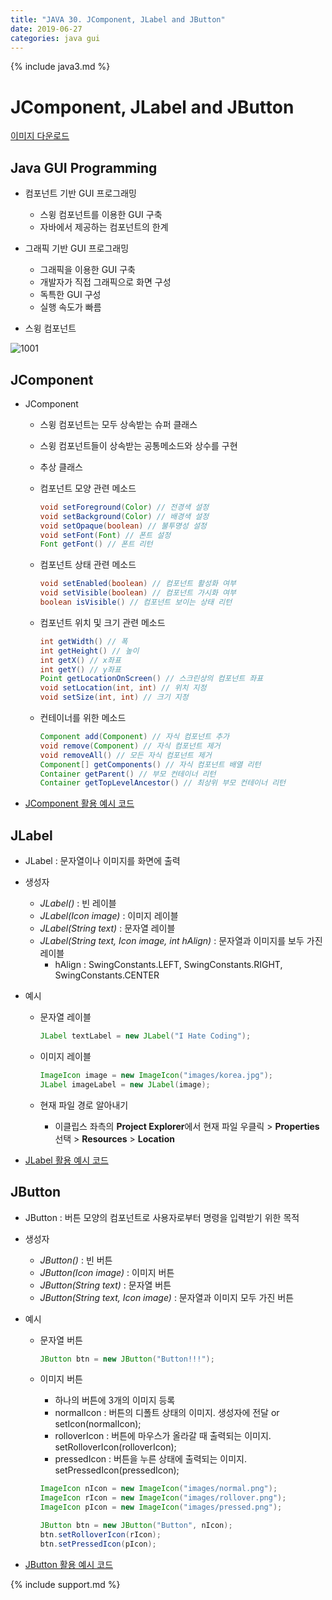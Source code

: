 ```yaml
---
title: "JAVA 30. JComponent, JLabel and JButton"
date: 2019-06-27
categories: java gui
---
```


{% include java3.md %}

# JComponent, JLabel and JButton

[이미지 다운로드](https://github.com/DetegiCE/JavaStudy/tree/master/chapter10/image)

## Java GUI Programming

* 컴포넌트 기반 GUI 프로그래밍
  * 스윙 컴포넌트를 이용한 GUI 구축
  * 자바에서 제공하는 컴포넌트의 한계
* 그래픽 기반 GUI 프로그래밍
  * 그래픽을 이용한 GUI 구축
  * 개발자가 직접 그래픽으로 화면 구성
  * 독특한 GUI 구성
  * 실행 속도가 빠름
  
* 스윙 컴포넌트

![1001](https://user-images.githubusercontent.com/26007107/60225537-32827a80-98c2-11e9-898d-dcd920af198b.png)


## JComponent

* JComponent
  * 스윙 컴포넌트는 모두 상속받는 슈퍼 클래스
  * 스윙 컴포넌트들이 상속받는 공통메소드와 상수를 구현
  * 추상 클래스
  
  * 컴포넌트 모양 관련 메소드
  
    ~~~java
    void setForeground(Color) // 전경색 설정
    void setBackground(Color) // 배경색 설정
    void setOpaque(boolean) // 불투명성 설정
    void setFont(Font) // 폰트 설정
    Font getFont() // 폰트 리턴
    ~~~
    
  * 컴포넌트 상태 관련 메소드
  
    ~~~java
    void setEnabled(boolean) // 컴포넌트 활성화 여부
    void setVisible(boolean) // 컴포넌트 가시화 여부
    boolean isVisible() // 컴포넌트 보이는 상태 리턴
    ~~~
    
  * 컴포넌트 위치 및 크기 관련 메소드
    
    ~~~java
    int getWidth() // 폭
    int getHeight() // 높이
    int getX() // x좌표
    int getY() // y좌표
    Point getLocationOnScreen() // 스크린상의 컴포넌트 좌표
    void setLocation(int, int) // 위치 지정
    void setSize(int, int) // 크기 지정
    ~~~
    
  * 컨테이너를 위한 메소드
  
    ~~~java
    Component add(Component) // 자식 컴포넌트 추가
    void remove(Component) // 자식 컴포넌트 제거
    void removeAll() // 모든 자식 컴포넌트 제거
    Component[] getComponents() // 자식 컴포넌트 배열 리턴
    Container getParent() // 부모 컨테이너 리턴
    Container getTopLevelAncestor() // 최상위 부모 컨테이너 리턴
    ~~~
    
* [JComponent 활용 예시 코드](https://github.com/DetegiCE/JavaStudy/blob/master/chapter10/JComponentEx.java)


## JLabel

* JLabel : 문자열이나 이미지를 화면에 출력

* 생성자
  * *JLabel()* : 빈 레이블
  * *JLabel(Icon image)* : 이미지 레이블
  * *JLabel(String text)* : 문자열 레이블
  * *JLabel(String text, Icon image, int hAlign)* : 문자열과 이미지를 보두 가진 레이블
    * hAlign : SwingConstants.LEFT, SwingConstants.RIGHT, SwingConstants.CENTER
    
* 예시
  * 문자열 레이블
    
    ~~~java
    JLabel textLabel = new JLabel("I Hate Coding");
    ~~~

  * 이미지 레이블
  
    ~~~java
    ImageIcon image = new ImageIcon("images/korea.jpg");
    JLabel imageLabel = new JLabel(image);
    ~~~
    
  * 현재 파일 경로 알아내기
    * 이클립스 좌측의 **Project Explorer**에서 현재 파일 우클릭 > **Properties** 선택 > **Resources** > **Location**
    
* [JLabel 활용 예시 코드](https://github.com/DetegiCE/JavaStudy/blob/master/chapter10/JLabelEx.java)


## JButton

* JButton : 버튼 모양의 컴포넌트로 사용자로부터 명령을 입력받기 위한 목적

* 생성자
  * *JButton()* : 빈 버튼
  * *JButton(Icon image)* : 이미지 버튼
  * *JButton(String text)* : 문자열 버튼
  * *JButton(String text, Icon image)* : 문자열과 이미지 모두 가진 버튼
    
* 예시
  * 문자열 버튼
  
    ~~~java
    JButton btn = new JButton("Button!!!");
    ~~~
    
  * 이미지 버튼
    * 하나의 버튼에 3개의 이미지 등록
    * normalIcon : 버튼의 디폴트 상태의 이미지. 생성자에 전달 or setIcon(normalIcon);
    * rolloverIcon : 버튼에 마우스가 올라갈 때 출력되는 이미지. setRolloverIcon(rolloverIcon);
    * pressedIcon : 버튼을 누른 상태에 출력되는 이미지. setPressedIcon(pressedIcon);
    
    ~~~java
    ImageIcon nIcon = new ImageIcon("images/normal.png");
    ImageIcon rIcon = new ImageIcon("images/rollover.png");
    ImageIcon pIcon = new ImageIcon("images/pressed.png");
    
    JButton btn = new JButton("Button", nIcon);
    btn.setRolloverIcon(rIcon);
    btn.setPressedIcon(pIcon);
    ~~~
    
* [JButton 활용 예시 코드](https://github.com/DetegiCE/JavaStudy/blob/master/chapter10/JButtonEx.java)
    
{% include support.md %}

